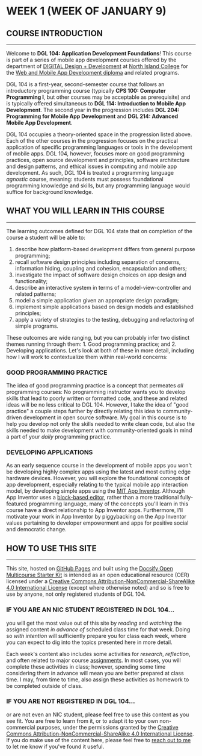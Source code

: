 <!-- # ![Programming for Mobile App Development](images/1366x768-kotlin2022_2.png) -->

# WEEK 1 (WEEK OF JANUARY 9)
## COURSE INTRODUCTION
---
Welcome to **DGL 104: Application Development Foundations**! This course is part of a series of mobile app development courses offered by the department of [DIGITAL Design + Development](https://www.nic.bc.ca/programs/arts-science-and-management/digital-design-and-development/) at [North Island College](https://nic.bc.ca) for the [Web and Mobile App Development diploma](https://www.nic.bc.ca/programs/arts-science-and-management/digital-design-and-development/web-and-mobile-application-development-diploma/) and related programs.  

DGL 104 is a first-year, second-semester course that follows an introductory programming course (typically **CPS 100: Computer Programming I**, but other courses may be acceptable as prerequisite) and is typically offered simultaneous to **DGL 114: Introduction to Mobile App Development**. The second year in the progression includes **DGL 204: Programming for Mobile App Development** and **DGL 214: Advanced Mobile App Development**.

DGL 104 occupies a theory-oriented space in the progression listed above. Each of the other courses in the progression focuses on the practical application of specific programming languages or tools in the development of mobile apps. DGL 104, however, focuses more on good programming practices, open source development and principles, software architecture and design patterns, and ethical issues in computing and mobile app development. As such, DGL 104 is treated a programming language *agnostic* course, meaning: students must possess foundational programming knowledge and skills, but any programming language would suffice for background knowledge.

## WHAT YOU WILL LEARN IN THIS COURSE
---
The learning outcomes defined for DGL 104 state that on completion of the course a student will be able to:
1.	describe how platform-based development differs from general purpose programming;
2.	recall software design principles including separation of concerns, information hiding, coupling and cohesion, encapsulation and others;
3.	investigate the impact of software design choices on app design and functionality;
4.	describe an interactive system in terms of a model-view-controller and related patterns;
5.	model a simple application given an appropriate design paradigm;
6.	implement simple applications based on design models and established principles;
7.	apply a variety of strategies to the testing, debugging and refactoring of simple programs.

These outcomes are wide ranging, but you can probably infer two distinct themes running through them: 1. Good programming practice; and 2. Developing applications. Let's look at both of these in more detail, including how I will work to contextualize them within real-world concerns:

### GOOD PROGRAMMING PRACTICE
The idea of good programming practice is a concept that permeates *all* programming courses: No programming instructor wants you to develop skills that lead to poorly written or formatted code, and these and related ideas will be no less critical to DGL 104. However, I take the idea of "good practice" a couple steps further by directly relating this idea to community-driven development in open source software. My goal in this course is to help you develop not only the skills needed to write clean code, but also the skills needed to make development with community-oriented goals in mind a part of your *daily* programming practice.

### DEVELOPING APPLICATIONS
As an early sequence course in the development of mobile apps you won't be developing highly complex apps using the latest and most cutting edge hardware devices. However, you will explore the foundational concepts of app development, especially relating to the typical mobile app interaction model, by developing simple apps using the [MIT App Inventor](https://appinventor.mit.edu/). Although App Inventor uses a [block-based editor](https://appinventor.mit.edu/explore/designer-blocks), rather than a more traditional fully-featured programming language, many of the concepts you'll learn in this course have a direct relationship to App Inventor apps. Furthermore, I'll motivate your work in App Inventor by piggybacking on the App Inventor values pertaining to developer empowerment and apps for positive social and democratic change.

## HOW TO USE THIS SITE
---
This site, hosted on [GitHub Pages](https://pages.github.com/) and built using the [Docsify Open Multicourse Starter Kit](https://github.com/hibbitts-design/docsify-open-multicourse-starter-kit) is intended as an open educational resource (OER) licensed under a <a rel="license" href="http://creativecommons.org/licenses/by-nc-sa/4.0/">Creative Commons Attribution-NonCommercial-ShareAlike 4.0 International License</a> (except where otherwise noted) and so is free to use by anyone, not only registered students of DGL 104. 

### IF YOU ARE AN NIC STUDENT REGISTERED IN DGL 104... 
you will get the most value out of this site by *reading* and *watching* the assigned content *in advance of* scheduled class time for that week. Doing so *with intention* will sufficiently prepare you for class each week, where you can expect to dig into the topics presented here in more detail.

Each week's content also includes some activities for *research*, *reflection*, and often related to major course [assignments](). In most cases, you will complete these activities in class; however, spending some time considering them in advance will mean you are better prepared at class time. I may, from time to time, also assign these activities as homework to be completed outside of class.

### IF YOU ARE NOT REGISTERED IN DGL 104...
or are not even an NIC student, please feel free to use this content as you see fit. You are free to learn from it, or to adapt it to your own non-commercial purposes, under the permissions granted by the <a rel="license" href="http://creativecommons.org/licenses/by-nc-sa/4.0/">Creative Commons Attribution-NonCommercial-ShareAlike 4.0 International License</a>. If you do make use of the content here, please feel free to [reach out to me](dgl104-2023wi/contact.md) to let me know if you've found it useful.
